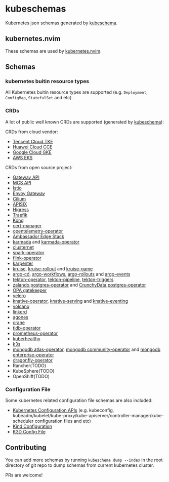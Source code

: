 # kubeschemas

Kubernetes json schemas generated by [kubeschema](https://github.com/imroc/kubeschema).

## kubernetes.nvim

These schemas are used by [kubernetes.nvim](https://github.com/imroc/kubernetes.nvim).

## Schemas

### kubernetes buitin resource types

All Kubernetes buitin resource types are supported (e.g. `Deployment`, `ConfigMap`, `StatefulSet` and etc).

### CRDs

A lot of public well known CRDs are supported (generated by [kubeschema](https://github.com/imroc/kubeschema)):

CRDs from cloud vendor:

- [Tencent Cloud TKE](https://cloud.tencent.com/product/tke)
- [Huawei Cloud CCE](https://www.huaweicloud.com/product/cce.html)
- [Google Cloud GKE](https://cloud.google.com/kubernetes-engine)
- [AWS EKS](https://aws.amazon.com/eks/)

CRDs from open source project:

- [Gateway API](https://gateway-api.sigs.k8s.io/guides/#install-standard-channel)
- [MCS API](https://github.com/kubernetes-sigs/mcs-api/tree/master/config/crd)
- [Istio](https://istio.io/latest/docs/setup/install/helm/)
- [Envoy Gateway](https://github.com/envoyproxy/gateway/tree/main/charts/gateway-helm/crds)
- [Cilium](https://github.com/cilium/cilium/tree/main/pkg/k8s/apis/cilium.io/client/crds)
- [APISIX](https://github.com/apache/apisix-helm-chart/tree/master/charts/apisix-ingress-controller/crds)
- [Higress](https://github.com/alibaba/higress/tree/main/helm/core/crds)
- [Traefik](https://github.com/traefik/traefik-helm-chart/tree/master/traefik/crds)
- [Kong](https://github.com/Kong/kubernetes-configuration/tree/main/config/crd)
- [cert-manager](https://github.com/cert-manager/cert-manager/tree/master/deploy/crds)
- [opentelemetry-operator](https://github.com/open-telemetry/opentelemetry-helm-charts/tree/main/charts/opentelemetry-operator/conf/crds)
- [Ambassador Edge Stack](https://www.getambassador.io/docs/edge-stack/latest/tutorials/getting-started)
- [karmada](https://github.com/karmada-io/karmada/tree/master/charts/karmada/_crds) and [karmada-operator](https://github.com/karmada-io/karmada/tree/master/charts/karmada-operator/crds)
- [clusternet](https://github.com/clusternet/clusternet/tree/main/manifests/crds)
- [spark-operator](https://github.com/kubeflow/spark-operator/tree/master/charts/spark-operator-chart/crds)
- [flink-operator](https://github.com/apache/flink-kubernetes-operator/tree/main/helm/flink-kubernetes-operator/crds)
- [karpenter](https://github.com/kubernetes-sigs/karpenter/tree/main/pkg/apis/crds)
- [kruise](https://openkruise.io/docs/installation/), [kruise-rollout](https://openkruise.io/rollouts/installation) and [kruise-game](https://openkruise.io/kruisegame/installation)
- [argo-cd](https://github.com/argoproj/argo-cd/tree/master/manifests/crds), [argo-workflows](https://github.com/argoproj/argo-workflows/tree/main/manifests/base/crds), [argo-rollouts](https://github.com/argoproj/argo-rollouts/tree/master/manifests/crds) and [argo-events](https://github.com/argoproj/argo-events/tree/master/manifests/base/crds)
- [tekton-operator](https://github.com/tektoncd/operator/blob/main/docs/install.md), [tekton-pipeline](https://github.com/tektoncd/pipeline/blob/main/docs/install.md), [tekton-triggers](https://github.com/tektoncd/triggers/blob/main/docs/install.md)
- [zalando postgres-operator](https://github.com/zalando/postgres-operator/tree/master/charts/postgres-operator/crds) and [CrunchyData postgres-operator](https://github.com/CrunchyData/postgres-operator-examples/tree/main/helm/install/crds)
- [OPA gatekeeper](https://github.com/open-policy-agent/gatekeeper/tree/master/charts/gatekeeper/crds)
- [velero](https://github.com/vmware-tanzu/velero/tree/main/config/crd)
- [knative-operator](https://knative.dev/docs/install/operator/knative-with-operators/#install-the-knative-operator), [knative-serving](https://knative.dev/docs/install/yaml-install/serving/install-serving-with-yaml/#install-the-knative-serving-component) and [knative-eventing](https://knative.dev/docs/install/yaml-install/eventing/install-eventing-with-yaml/#install-knative-eventing)
- [volcano](https://github.com/volcano-sh/volcano/tree/master/config/crd)
- [linkerd](https://linkerd.io/2.17/getting-started/#step-3-install-linkerd-onto-your-cluster)
- [agones](https://agones.dev/site/docs/installation/install-agones/yaml/)
- [crane](https://github.com/gocrane/helm-charts/tree/main/charts/crane/crds)
- [tidb-operator](https://github.com/pingcap/tidb-operator/tree/master/manifests/crd)
- [prometheus-operator](https://github.com/prometheus-community/helm-charts/tree/main/charts/kube-prometheus-stack/charts/crds/crds)
- [kuberhealthy](https://github.com/kuberhealthy/kuberhealthy/tree/master/deploy/helm/kuberhealthy/crds)
- [k3s](https://github.com/k3s-io/k3s)
- [mongodb atlas-operator](https://github.com/mongodb/helm-charts/tree/main/charts/atlas-operator-crds), [mongodb community-operator](https://github.com/mongodb/helm-charts/tree/main/charts/community-operator-crds) and [mongodb enterprise-operator](https://github.com/mongodb/helm-charts/tree/main/charts/enterprise-operator/crds)
- [dragonfly-operator](https://raw.githubusercontent.com/dragonflydb/dragonfly-operator/refs/heads/main/manifests/crd.yaml)
- Rancher(TODO)
- KubeSphere(TODO)
- OpenShift(TODO)

### Configuration File

Some kubernetes related configuration file schemas are also included:

- [Kubernetes Configuration APIs](https://kubernetes.io/docs/reference/config-api/) (e.g. kubeconfig, kubeadm/kubelet/kube-proxy/kube-apiserver/controller-manager/kube-scheduler configuration files and etc)
- [Kind Configuration](https://kind.sigs.k8s.io/docs/user/configuration/)
- [K3D Config File](https://k3d.io/stable/usage/configfile/)

## Contributing

You can add more schemas by running `kubeschema dump --index` in the root directory of git repo to dump schemas from current kubernetes cluster.

PRs are welcome!
